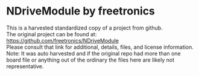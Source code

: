 
# NDriveModule by freetronics  
This is a harvested standardized copy of a project from github.  
The original project can be found at:  
https://github.com/freetronics/NDriveModule  
Please consult that link for additional, details, files, and license information.  
Note: It was auto harvested and if the original repo had more than one board file or anything out of the ordinary the files here are likely not representative.  
    